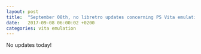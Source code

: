 ```yaml
---
layout: post
title:  "September 08th, no libretro updates concerning PS Vita emulation and emulators"
date:   2017-09-08 06:00:02 +0200
categories: vita emulation
---
```


No updates today!
